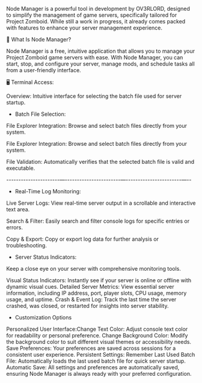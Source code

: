 Node Manager is a powerful tool in development by OV3RLORD, designed to simplify the management of game servers, specifically tailored for Project Zomboid. While still a work in progress, it already comes packed with features to enhance your server management experience.

📂 What Is Node Manager?

Node Manager is a free, intuitive application that allows you to manage your Project Zomboid game servers with ease. With Node Manager, you can start, stop, and configure your server, manage mods, and schedule tasks all from a user-friendly interface.

🖥️ Terminal Access:

Overview: Intuitive interface for selecting the batch file used for server startup.

- Batch File Selection:

File Explorer Integration: Browse and select batch files directly from your system.

File Explorer Integration: Browse and select batch files directly from your system.

File Validation: Automatically verifies that the selected batch file is valid and executable.

----------------------—-----------------------—-----------------------—--

- Real-Time Log Monitoring:

Live Server Logs: View real-time server output in a scrollable and interactive text area.

Search & Filter: Easily search and filter console logs for specific entries or errors.

Copy & Export: Copy or export log data for further analysis or troubleshooting.

- Server Status Indicators:

Keep a close eye on your server with comprehensive monitoring tools.

Visual Status Indicators: Instantly see if your server is online or offline with dynamic visual cues.
Detailed Server Metrics: View essential server information, including IP address, port, player slots, CPU usage, memory usage, and uptime.
Crash & Event Log: Track the last time the server crashed, was closed, or restarted for insights into server stability.

- Customization Options

Personalized User Interface:Change Text Color: Adjust console text color for readability or personal preference.
Change Background Color: Modify the background color to suit different visual themes or accessibility needs.
Save Preferences: Your preferences are saved across sessions for a consistent user experience.
Persistent Settings:
Remember Last Used Batch File: Automatically loads the last used batch file for quick server startup.
Automatic Save: All settings and preferences are automatically saved, ensuring Node Manager is always ready with your preferred configuration.

